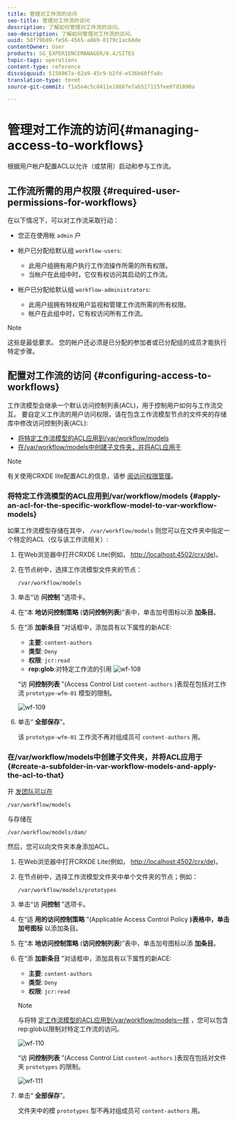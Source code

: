 ```yaml
---
title: 管理对工作流的访问
seo-title: 管理对工作流的访问
description: 了解如何管理对工作流的访问。
seo-description: 了解如何管理对工作流的访问。
uuid: 58f79b89-fe56-4565-a869-8179c1ac68de
contentOwner: User
products: SG_EXPERIENCEMANAGER/6.4/SITES
topic-tags: operations
content-type: reference
discoiquuid: 5150867a-02a9-45c9-b2fd-e536b60ffa8c
translation-type: tm+mt
source-git-commit: f1a5e4c5c8411e10887efab517115fee0fd1890a

---
```



# 管理对工作流的访问{#managing-access-to-workflows}

根据用户帐户配置ACL以允许（或禁用）启动和参与工作流。

## 工作流所需的用户权限 {#required-user-permissions-for-workflows}

在以下情况下，可以对工作流采取行动：

* 您正在使用帐 `admin` 户
* 帐户已分配给默认组 `workflow-users`:

   * 此用户组拥有用户执行工作流操作所需的所有权限。
   * 当帐户在此组中时，它仅有权访问其启动的工作流。

* 帐户已分配给默认组 `workflow-administrators`:

   * 此用户组拥有特权用户监视和管理工作流所需的所有权限。
   * 帐户在此组中时，它有权访问所有工作流。

>[!NOTE]
>
>这些是最低要求。 您的帐户还必须是已分配的参加者或已分配组的成员才能执行特定步骤。

## 配置对工作流的访问 {#configuring-access-to-workflows}

工作流模型会继承一个默认访问控制列表(ACL)，用于控制用户如何与工作流交互。 要自定义工作流的用户访问权限，请在包含工作流模型节点的文件夹的存储库中修改访问控制列表(ACL):

* [将特定工作流模型的ACL应用到/var/workflow/models](/help/sites-administering/workflows-managing.md#apply-an-acl-for-the-specific-workflow-model-to-var-workflow-models)
* [在/var/workflow/models中创建子文件夹，并将ACL应用于](/help/sites-administering/workflows-managing.md#create-a-subfolder-in-var-workflow-models-and-apply-the-acl-to-that)

>[!NOTE]
>
>有关使用CRXDE lite配置ACL的信息，请参 [阅访问权限管理](/help/sites-administering/user-group-ac-admin.md#access-right-management)。

### 将特定工作流模型的ACL应用到/var/workflow/models {#apply-an-acl-for-the-specific-workflow-model-to-var-workflow-models}

如果工作流模型存储在其中， `/var/workflow/models` 则您可以在文件夹中指定一个特定的ACL（仅与该工作流相关）:

1. 在Web浏览器中打开CRXDE Lite(例如， [http://localhost:4502/crx/de](http://localhost:4502/crx/de))。
1. 在节点树中，选择工作流模型文件夹的节点：

   `/var/workflow/models`

1. 单击“访 **问控制** ”选项卡。
1. 在“本 **地访问控制策略** (**访问控制列表**)”表中，单击加号图标以添 **加条目**。
1. 在“添 **加新条目** ”对话框中，添加具有以下属性的新ACE:

   * **主要**: `content-authors`
   * **类型**: `Deny`
   * **权限**: `jcr:read`
   * **rep:glob**:对特定工作流的引用
   ![wf-108](assets/wf-108.png)

   “访 **问控制列表** ”(Access Control List `content-authors` )表现在包括对工作流 `prototype-wfm-01` 模型的限制。

   ![wf-109](assets/wf-109.png)

1. 单击“ **全部保存**”。

   该 `prototype-wfm-01` 工作流不再对组成员可 `content-authors` 用。

### 在/var/workflow/models中创建子文件夹，并将ACL应用于 {#create-a-subfolder-in-var-workflow-models-and-apply-the-acl-to-that}

开 [发团队可以在](/help/sites-developing/workflows-models.md#creating-a-new-workflow)

`/var/workflow/models`

与存储在

`/var/workflow/models/dam/`

然后，您可以向文件夹本身添加ACL。

1. 在Web浏览器中打开CRXDE Lite(例如， [http://localhost:4502/crx/de](http://localhost:4502/crx/de))。
1. 在节点树中，选择工作流模型文件夹中单个文件夹的节点；例如：

   `/var/workflow/models/prototypes`

1. 单击“访 **问控制** ”选项卡。
1. 在“适 **用的访问控制策略** ”(Applicable Access Control Policy **)表格中，单击加号图标** 以添加条目。
1. 在“本 **地访问控制策略** (**访问控制列表**)”表中，单击加号图标以添 **加条目**。
1. 在“添 **加新条目** ”对话框中，添加具有以下属性的新ACE:

   * **主要**: `content-authors`
   * **类型**: `Deny`
   * **权限**: `jcr:read`
   >[!NOTE]
   >
   >与将特 [定工作流模型的ACL应用到/var/workflow/models一样](/help/sites-administering/workflows-managing.md#apply-an-acl-for-the-specific-workflow-model-to-var-workflow-models) ，您可以包含rep:glob以限制对特定工作流的访问。

   ![wf-110](assets/wf-110.png)

   “访 **问控制列表** ”(Access Control List `content-authors` )表现在包括对文件夹 `prototypes` 的限制。

   ![wf-111](assets/wf-111.png)

1. 单击“ **全部保存**”。

   文件夹中的模 `prototypes` 型不再对组成员可 `content-authors` 用。


